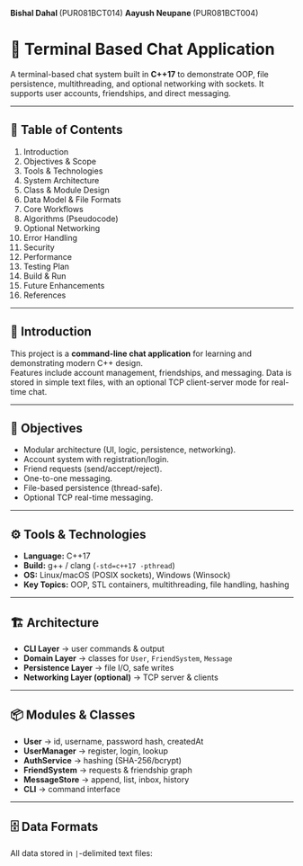 <b> Bishal Dahal </b> (PUR081BCT014)
<b> Aayush Neupane </b> (PUR081BCT004)







# 💬 Terminal Based Chat Application

A terminal-based chat system built in **C++17** to demonstrate OOP, file persistence, multithreading, and optional networking with sockets. It supports user accounts, friendships, and direct messaging.

---

## 📑 Table of Contents
1. Introduction  
2. Objectives & Scope  
3. Tools & Technologies  
4. System Architecture  
5. Class & Module Design  
6. Data Model & File Formats  
7. Core Workflows  
8. Algorithms (Pseudocode)  
9. Optional Networking  
10. Error Handling  
11. Security  
12. Performance  
13. Testing Plan  
14. Build & Run  
15. Future Enhancements  
16. References  

---

## 📝 Introduction
This project is a **command-line chat application** for learning and demonstrating modern C++ design.  
Features include account management, friendships, and messaging. Data is stored in simple text files, with an optional TCP client-server mode for real-time chat.

---

## 🎯 Objectives
- Modular architecture (UI, logic, persistence, networking).  
- Account system with registration/login.  
- Friend requests (send/accept/reject).  
- One-to-one messaging.  
- File-based persistence (thread-safe).  
- Optional TCP real-time messaging.  

---

## ⚙️ Tools & Technologies
- **Language:** C++17  
- **Build:** g++ / clang (`-std=c++17 -pthread`)  
- **OS:** Linux/macOS (POSIX sockets), Windows (Winsock)  
- **Key Topics:** OOP, STL containers, multithreading, file handling, hashing  

---

## 🏗️ Architecture
- **CLI Layer** → user commands & output  
- **Domain Layer** → classes for `User`, `FriendSystem`, `Message`  
- **Persistence Layer** → file I/O, safe writes  
- **Networking Layer (optional)** → TCP server & clients  

---

## 📦 Modules & Classes
- **User** → id, username, password hash, createdAt  
- **UserManager** → register, login, lookup  
- **AuthService** → hashing (SHA-256/bcrypt)  
- **FriendSystem** → requests & friendship graph  
- **MessageStore** → append, list, inbox, history  
- **CLI** → command interface  

---

## 🗄️ Data Formats
All data stored in `|`-delimited text files:
